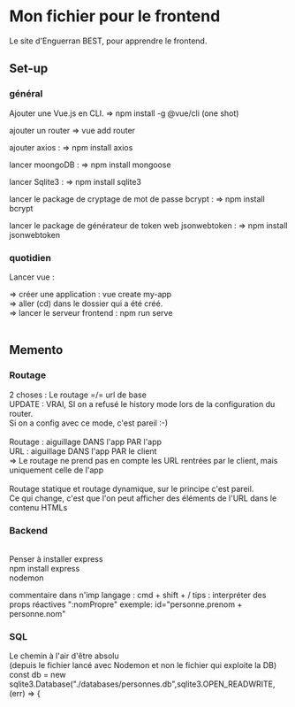 # Mon fichier pour le frontend
Le site d'Enguerran BEST, pour apprendre le frontend. 

## Set-up 

### général
 Ajouter une Vue.js en CLI.
 => npm install -g @vue/cli
(one shot)

ajouter un router
   =>  vue add router

ajouter axios :
   => npm install axios

lancer moongoDB : 
   => npm install mongoose

lancer Sqlite3 : 
   => npm install sqlite3

lancer le package de cryptage de mot de passe bcrypt : 
   => npm install bcrypt

lancer le package de générateur de token web jsonwebtoken : 
   => npm install jsonwebtoken
### quotidien

Lancer vue : 
<br/>

   => créer une application : vue create my-app
<br/>
   => aller (cd) dans le dossier qui a été créé.
<br/>
   => lancer le serveur frontend : npm run serve
<br/>
<br/>


## Memento

### Routage

2 choses : Le routage =/= url de base
<br/>
UPDATE : VRAI, SI on a refusé le history mode lors de la configuration du router. 
<br/>
Si on a config avec ce mode, c'est pareil :-)
<br/>
<br/>
Routage : aiguillage DANS l'app PAR l'app
<br/>
URL : aiguillage DANS l'app PAR le client
<br/>
=> Le routage ne prend pas en compte les URL rentrées par le client, mais uniquement celle de l'app
<br/>
<br/>
Routage statique et routage dynamique, sur le principe c'est pareil. 
<br/>
Ce qui change, c'est que l'on peut afficher des éléments de l'URL dans le contenu HTMLs

### Backend

<br/> Penser à installer express 
<br/> npm install express
<br/> nodemon <nomDuServeur>

commentaire dans n'imp langage : cmd + shift + /
tips : interpréter des props réactives ":nomPropre"
exemple: id="personne.prenom + personne.nom"

### SQL
Le chemin à l'air d'être absolu  
(depuis le fichier lancé avec Nodemon et non le fichier qui exploite la DB)
const db = new sqlite3.Database("./databases/personnes.db",sqlite3.OPEN_READWRITE, (err) => {
